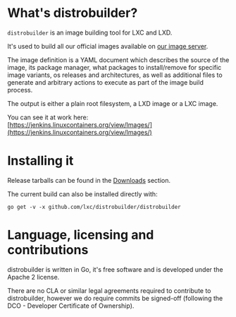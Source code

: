 

# What's distrobuilder?
`distrobuilder` is an image building tool for LXC and LXD.

It's used to build all our official images available on [our image server](https://images.linuxcontainers.org).

The image definition is a YAML document which describes the source of the
image, its package manager, what packages to install/remove for specific
image variants, os releases and architectures, as well as additional
files to generate and arbitrary actions to execute as part of the image
build process.

The output is either a plain root filesystem, a LXD image or a LXC image.

You can see it at work here: [https://jenkins.linuxcontainers.org/view/Images/](https://jenkins.linuxcontainers.org/view/Images/)

# Installing it
Release tarballs can be found in the [Downloads](/distrobuilder/downloads) section.

The current build can also be installed directly with:

    go get -v -x github.com/lxc/distrobuilder/distrobuilder

# Language, licensing and contributions
distrobuilder is written in Go, it's free software and is developed under the Apache 2 license.

There are no CLA or similar legal agreements required to contribute to distrobuilder,
however we do require commits be signed-off (following the DCO - Developer Certificate of Ownership).
